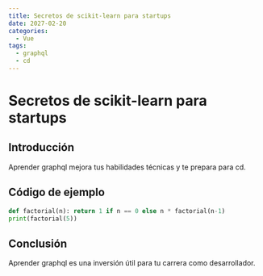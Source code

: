 ```yaml
---
title: Secretos de scikit-learn para startups
date: 2027-02-20
categories:
  - Vue
tags:
  - graphql
  - cd
---
```


# Secretos de scikit-learn para startups

## Introducción

Aprender graphql mejora tus habilidades técnicas y te prepara para cd.

## Código de ejemplo

```python
def factorial(n): return 1 if n == 0 else n * factorial(n-1)
print(factorial(5))
```

## Conclusión

Aprender graphql es una inversión útil para tu carrera como desarrollador.